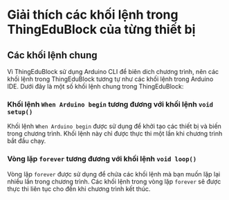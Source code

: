 # Giải thích các khối lệnh trong ThingEduBlock của từng thiết bị

## Các khối lệnh chung

Vì ThingEduBlock sử dụng Arduino CLI để biên dich chương trình, nên các khối lệnh trong ThingEduBlock tương tự như các khối lệnh trong Arduino IDE. Dưới đây là một số khối lệnh chung trong ThingEduBlock:

### Khối lệnh `When Arduino begin` tương đương với khối lệnh `void setup()` 

Khối lệnh `When Arduino begin` được sử dụng để khởi tạo các thiết bị và biến trong chương trình. Khối lệnh này chỉ được thực thi một lần khi chương trình bắt đầu chạy.

### Vòng lặp `forever` tương đương với khối lệnh `void loop()`

Vòng lặp `forever` được sử dụng để chứa các khối lệnh mà bạn muốn lặp lại nhiều lần trong chương trình. Các khối lệnh trong vòng lặp `forever` sẽ được thực thi liên tục cho đến khi chương trình kết thúc.